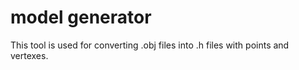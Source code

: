 # model generator

This tool is used for converting .obj files into .h files with points and vertexes.